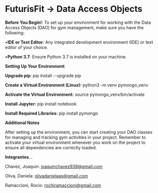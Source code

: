 # FuturisFit -> Data Access Objects

**Before You Begin!**: To set up your environment for working with the Data Access Objects (DAO) for gym management, make sure you have the following:

•**IDE or Text Editor**: Any integrated development environment (IDE) or text editor of your choice.

•**Python 3.7**: Ensure Python 3.7 is installed on your machine.

**Setting Up Your Environment**

**Upgrade pip**:
pip install --upgrade pip


**Create a Virtual Environment (Linux):**
python3 -m venv pymongo_venv


**Activate the Virtual Environment:**
source pymongo_venv/bin/activate


**Install Jupyter:**
pip install notebook


**Install Required Libraries:**
pip install pymongo


**Additional Notes**

After setting up the environment, you can start creating your DAO classes for managing and tracking gym activities in your project.
Remember to activate your virtual environment whenever you work on the project to ensure all dependencies are correctly loaded.


**Integrantes**...

Chavez, Joaquin: joaquinchavez939@gmail.com  

Oliva, Daniela: olivadanielaas@gmail.com

Ramaccioni, Rocio: rochiramaccioni@gmail.com
